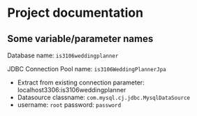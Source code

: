 # Project documentation

## Some variable/parameter names

Database name: `is3106weddingplanner`

JDBC Connection Pool name: `is3106WeddingPlannerJpa`

- Extract from existing connection parameter: localhost3306:is3106weddingplanner
- Datasource classname: `com.mysql.cj.jdbc.MysqlDataSource`
- username: `root` password: `password`

